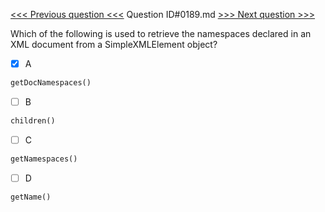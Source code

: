[<<< Previous question <<<](0188.md)  Question ID#0189.md  [>>> Next question >>>](0190.md) 

Which of the following is used to retrieve the namespaces declared in an XML document from a SimpleXMLElement object?

- [x] A
```php
getDocNamespaces()
```

- [ ] B
```php
children()
```

- [ ] C
```php
getNamespaces()
```

- [ ] D
```php
getName()
```

